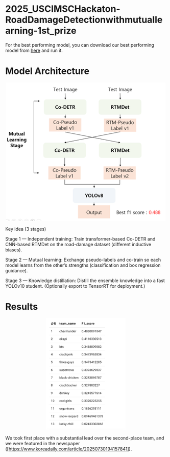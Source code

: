 # 2025_USCIMSCHackaton-RoadDamageDetectionwithmutuallearning-1st_prize

For the best performing model, you can download our best performing model from [here](https://drive.google.com/drive/folders/1-MkWAZQ8RYX0kUeHmTsdwjRY4em67CCS?usp=sharing) and run it.

# Model Architecture
<p align="center"> <img src="assets/architecture.png" alt="Mutual Learning Architecture (Co-DETR ↔ RTMDet → KD to YOLOv10)" width="500"> </p>
Key idea (3 stages)

Stage 1 — Independent training: Train transformer-based Co-DETR and CNN-based RTMDet on the road-damage dataset (different inductive biases).

Stage 2 — Mutual learning: Exchange pseudo-labels and co-train so each model learns from the other’s strengths (classification and box regression guidance).

Stage 3 — Knowledge distillation: Distill the ensemble knowledge into a fast YOLOv10 student. (Optionally export to TensorRT for deployment.)

# Results
<p align="center"> <img src="assets/result.jpg" alt="Mutual Learning result (Co-DETR ↔ RTMDet → KD to YOLOv10)" width="250"> </p>

We took first place with a substantial lead over the second-place team, and we were featured in the newspaper ([https://www.koreadaily.com/article/20250730194157841]).
